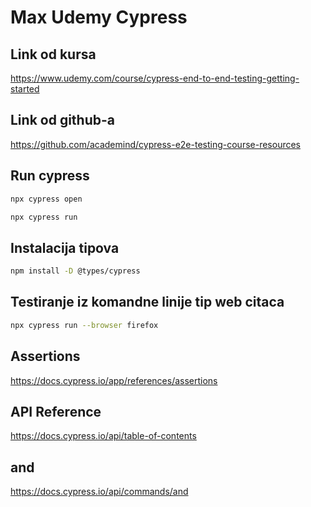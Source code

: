 # Max Udemy Cypress

## Link od kursa

<https://www.udemy.com/course/cypress-end-to-end-testing-getting-started>

## Link od github-a

<https://github.com/academind/cypress-e2e-testing-course-resources>

## Run cypress

```bash
npx cypress open
```

```bash
npx cypress run
```

## Instalacija tipova

```bash
npm install -D @types/cypress
```

## Testiranje iz komandne linije tip web citaca

```bash
npx cypress run --browser firefox
```

## Assertions

<https://docs.cypress.io/app/references/assertions>

## API Reference

<https://docs.cypress.io/api/table-of-contents>

## and

<https://docs.cypress.io/api/commands/and>
